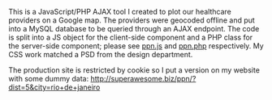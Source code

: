 This is a JavaScript/PHP AJAX tool I created to plot our healthcare providers on a Google map. The providers were geocoded offline and put into a MySQL database to be queried through an AJAX endpoint. The code is split into a JS object for the client-side component and a PHP class for the server-side component; please see [ppn.js](js/ppn.js) and [ppn.php](php/ppn.php) respectively. My CSS work matched a PSD from the design department.


The production site is restricted by cookie so I put a version on my website with some dummy data: http://superawesome.biz/ppn/?dist=5&city=rio+de+janeiro
